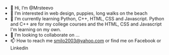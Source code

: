 - 👋 Hi, I’m @Mrsteevo
- 👀 I’m interested in web design, puppies, long walks on the beach
- 🌱 I’m currently learning Python, C++, HTML, CSS and Javascript. Python and C++ are for my college courses and the HTML, CSS and Javascript I'm learning on my own.
- 💞️ I’m looking to collaborate on ...
- 📫 How to reach me smilo2003@yahoo.com or find me on Facebook or Linkedin

<!---
Mrsteevo/Mrsteevo is a ✨ special ✨ repository because its `README.md` (this file) appears on your GitHub profile.
You can click the Preview link to take a look at your changes.
--->
